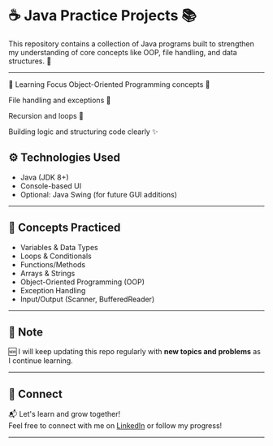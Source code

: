 # ☕ Java Practice Projects 📚

This repository contains a collection of Java programs built to strengthen my understanding of core concepts like OOP, file handling, and data structures. 🌱

---
🧠 Learning Focus
Object-Oriented Programming concepts 🧱

File handling and exceptions 📁

Recursion and loops 🔄

Building logic and structuring code clearly ✨

## ⚙️ Technologies Used

- Java (JDK 8+)
- Console-based UI
- Optional: Java Swing (for future GUI additions)

---
## 🧠 Concepts Practiced

- Variables & Data Types
- Loops & Conditionals
- Functions/Methods
- Arrays & Strings
- Object-Oriented Programming (OOP)
- Exception Handling
- Input/Output (Scanner, BufferedReader)

---

## 📌 Note

🆕 I will keep updating this repo regularly with **new topics and problems** as I continue learning.

---

## 🔗 Connect

📬 Let's learn and grow together!  
Feel free to connect with me on [LinkedIn](https://www.linkedin.com/in/jami-tharun/) or follow my progress!

---
